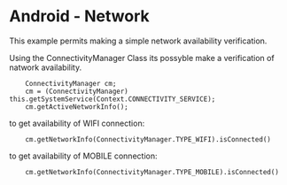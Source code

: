 **Android** - Network
==================================================

This example permits making a simple network availability verification. <br>

Using the ConnectivityManager Class its possyble make a verification of natwork availability.
		
		ConnectivityManager cm;
        cm = (ConnectivityManager) this.getSystemService(Context.CONNECTIVITY_SERVICE);
        cm.getActiveNetworkInfo();

to get availability of WIFI connection:
		
		cm.getNetworkInfo(ConnectivityManager.TYPE_WIFI).isConnected()
		
to get availability of MOBILE connection:

		cm.getNetworkInfo(ConnectivityManager.TYPE_MOBILE).isConnected()

     


